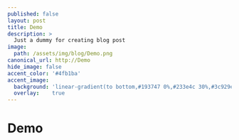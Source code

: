 ```yaml
---
published: false
layout: post
title: Demo
description: >
  Just a dummy for creating blog post
image:  
  path: /assets/img/blog/Demo.png
canonical_url: http://Demo
hide_image: false
accent_color: '#4fb1ba'
accent_image:
  background: 'linear-gradient(to bottom,#193747 0%,#233e4c 30%,#3c929e 50%,#d5d5d4 70%,#cdccc8 100%)'
  overlay:    true
---
```


# Demo
